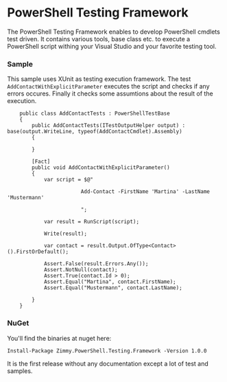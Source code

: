 # PowerShell Testing Framework

The PowerShell Testing Framework enables to develop PowerShell cmdlets test driven. It contains various tools, base class etc. to execute a PowerShell script withing your Visual Studio and your favorite testing tool.

### Sample
This sample uses XUnit as testing execution framework. The test `AddContactWithExplicitParameter` executes the script and checks if any errors occures. Finally it checks some assumtions about the result of the execution.

        public class AddContactTests : PowerShellTestBase
        {
            public AddContactTests(ITestOutputHelper output) : base(output.WriteLine, typeof(AddContactCmdlet).Assembly)
            {

            }

            [Fact]
            public void AddContactWithExplicitParameter()
            {
                var script = $@"

                            Add-Contact -FirstName 'Martina' -LastName 'Mustermann'

                            ";

                var result = RunScript(script);

                Write(result);

                var contact = result.Output.OfType<Contact>().FirstOrDefault();

                Assert.False(result.Errors.Any());
                Assert.NotNull(contact);
                Assert.True(contact.Id > 0);
                Assert.Equal("Martina", contact.FirstName);
                Assert.Equal("Mustermann", contact.LastName);

            }
        }



### NuGet

You'll find the binaries at nuget here:

    Install-Package Zimmy.PowerShell.Testing.Framework -Version 1.0.0

It is the first release without any documentation except a lot of test and samples.
